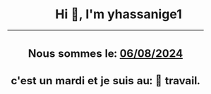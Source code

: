 <h1 align='center'>Hi 👋, I'm yhassanige1</h1>
<div align='center'>

|<h2 align='center'>Nous sommes le: <u>06/08/2024</u></h2><h2 align='center'>c'est un mardi et je suis au: 🏢 travail.</h2>|
|---
</div>